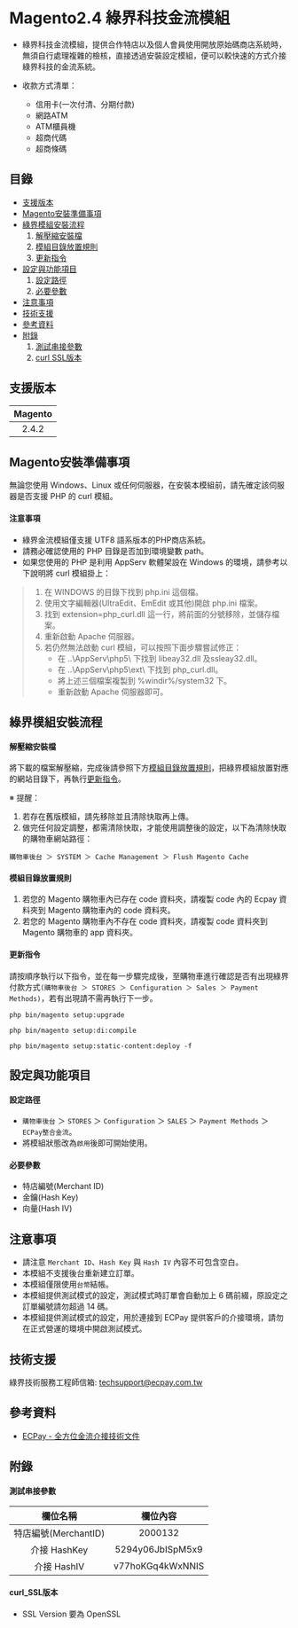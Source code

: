 # Magento2.4 綠界科技金流模組


* 綠界科技金流模組，提供合作特店以及個人會員使用開放原始碼商店系統時，無須自行處理複雜的檢核，直接透過安裝設定模組，便可以較快速的方式介接綠界科技的金流系統。

* 收款方式清單：
	* 信用卡(一次付清、分期付款)
	* 網路ATM
	* ATM櫃員機
	* 超商代碼
	* 超商條碼


目錄
-----------------
* [支援版本](#支援版本)
* [Magento安裝準備事項](#Magento安裝準備事項)
* [綠界模組安裝流程](#綠界模組安裝流程)
    1. [解壓縮安裝檔](#解壓縮安裝檔)
    2. [模組目錄放置規則](#模組目錄放置規則)
    3. [更新指令](#更新指令)
* [設定與功能項目](#設定與功能項目)
    1. [設定路徑](#設定路徑)
    2. [必要參數](#必要參數)
* [注意事項](#注意事項)
* [技術支援](#技術支援)
* [參考資料](#參考資料)
* [附錄](#附錄)
	1. [測試串接參數](#測試串接參數)
	2. [curl SSL版本](#curl_SSL版本)



支援版本
-----------------
| Magento |
| :-----: |
|  2.4.2  |



Magento安裝準備事項
-----------------
無論您使用 Windows、Linux 或任何伺服器，在安裝本模組前，請先確定該伺服器是否支援 PHP 的 curl 模組。

#### 注意事項

* 綠界金流模組僅支援 UTF8 語系版本的PHP商店系統。
* 請務必確認使用的 PHP 目錄是否加到環境變數 path。
* 如果您使用的 PHP 是利用 AppServ 軟體架設在 Windows 的環境，請參考以下說明將 curl 模組掛上：
> 1. 在 WINDOWS 的目錄下找到 php.ini 這個檔。
> 2. 使用文字編輯器(UltraEdit、EmEdit 或其他)開啟 php.ini 檔案。
> 3. 找到 extension=php_curl.dll 這一行，將前面的分號移除，並儲存檔案。
> 4. 重新啟動 Apache 伺服器。
> 5. 若仍然無法啟動 curl 模組，可以按照下面步驟嘗試修正：
> 		* 在 ..\AppServ\php5\ 下找到 libeay32.dll 及ssleay32.dll。
> 		* 在 ..\AppServ\php5\ext\ 下找到 php_curl.dll。
> 		* 將上述三個檔案複製到 %windir%/system32 下。
> 		* 重新啟動 Apache 伺服器即可。


綠界模組安裝流程
-----------------
#### 解壓縮安裝檔
將下載的檔案解壓縮，完成後請參照下方[模組目錄放置規則](#模組目錄放置規則)，把綠界模組放置對應的網站目錄下，再執行[更新指令](#更新指令)。

※ 提醒：<br>
1. 若存在舊版模組，請先移除並且清除快取再上傳。<br>
2. 做完任何設定調整，都需清除快取，才能使用調整後的設定，以下為清除快取的購物車網站路徑：
```
購物車後台 ＞ SYSTEM ＞ Cache Management ＞ Flush Magento Cache
```

#### 模組目錄放置規則
1. 若您的 Magento 購物車內已存在 code 資料夾，請複製 code 內的 Ecpay 資料夾到 Magento 購物車內的 code 資料夾。
2. 若您的 Magento 購物車內不存在 code 資料夾，請複製 code 資料夾到 Magento 購物車的 app 資料夾。

#### 更新指令
請按順序執行以下指令，並在每一步驟完成後，至購物車進行確認是否有出現綠界付款方式`(購物車後台 ＞ STORES ＞ Configuration ＞ Sales ＞ Payment Methods)`，若有出現請不需再執行下一步。
```
php bin/magento setup:upgrade

php bin/magento setup:di:compile

php bin/magento setup:static-content:deploy -f
```


設定與功能項目
-----------------

#### 設定路徑
* `購物車後台` ＞ `STORES` ＞ `Configuration` ＞ `SALES` ＞ `Payment Methods` ＞ `ECPay整合金流`。
* 將模組狀態改為`啟用`後即可開始使用。

#### 必要參數
* 特店編號(Merchant ID)
* 金鑰(Hash Key)
* 向量(Hash IV)


注意事項
-----------------
* 請注意 `Merchant ID`、`Hash Key` 與 `Hash IV` 內容不可包含空白。
* 本模組不支援後台重新建立訂單。
* 本模組僅限使用`台幣`結帳。
* 本模組提供測試模式的設定，測試模式時訂單會自動加上 6 碼前綴，原設定之訂單編號請勿超過 14 碼。
* 本模組提供測試模式的設定，用於連接到 ECPay 提供客戶的介接環境，請勿在正式營運的環境中開啟測試模式。


技術支援
-----------------
綠界技術服務工程師信箱: techsupport@ecpay.com.tw


參考資料
-----------------
* [ECPay - 全方位金流介接技術文件](https://www.ecpay.com.tw/Content/files/ecpay_011.pdf)


附錄
-----------------

#### 測試串接參數

|  欄位名稱 | 欄位內容  |
| :------------: | :------------: |
|  特店編號(MerchantID) | 2000132 |
|  介接 HashKey |  5294y06JbISpM5x9 |
|  介接 HashIV |  v77hoKGq4kWxNNIS |

#### curl_SSL版本
* SSL Version 要為 OpenSSL
